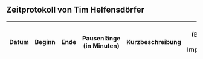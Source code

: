 ## Zeitprotokoll von Tim Helfensdörfer

| Datum | Beginn | Ende | Pausenlänge (in Minuten) | Kurzbeschreibung | Typ (Besprechung, Test, Implementierung, ...) |
|-------|--------|------|--------------------------|------------------|-----------------------------------------------|
